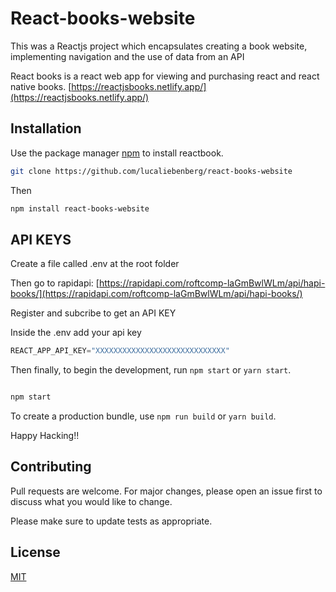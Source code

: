 # React-books-website

This was a Reactjs project which encapsulates creating a book website, implementing navigation and the use of data from an API

React books is a react web app for viewing and purchasing react and react native books.
[https://reactjsbooks.netlify.app/](https://reactjsbooks.netlify.app/)

## Installation

Use the package manager [npm](https://pip.pypa.io/en/stable/) to install reactbook.

```bash
git clone https://github.com/lucaliebenberg/react-books-website
```

Then

```bash
npm install react-books-website
```

## API KEYS

Create a file called .env at the root folder

Then go to rapidapi: [https://rapidapi.com/roftcomp-laGmBwlWLm/api/hapi-books/](https://rapidapi.com/roftcomp-laGmBwlWLm/api/hapi-books/)

Register and subcribe to get an API KEY

Inside the .env add your api key

```python
REACT_APP_API_KEY="XXXXXXXXXXXXXXXXXXXXXXXXXXXXX"
```

Then finally, to begin the development, run `npm start` or `yarn start`.

```bash

npm start

```

To create a production bundle, use `npm run build` or `yarn build`.

Happy Hacking!!

## Contributing

Pull requests are welcome. For major changes, please open an issue first to discuss what you would like to change.

Please make sure to update tests as appropriate.

## License

[MIT](https://choosealicense.com/licenses/mit/)
